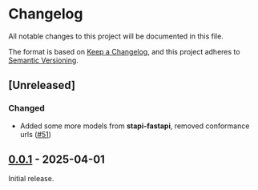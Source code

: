 # Changelog

All notable changes to this project will be documented in this file.

The format is based on [Keep a Changelog](https://keepachangelog.com/en/1.1.0/), and this project adheres to [Semantic Versioning](https://semver.org/spec/v2.0.0.html).

## [Unreleased]

### Changed

- Added some more models from **stapi-fastapi**, removed conformance urls ([#51](https://github.com/stapi-spec/pystapi/pull/51))

## [0.0.1] - 2025-04-01

Initial release.

[0.0.1]: https://github.com/stapi-spec/pystapi/releases/tag/v0.0.1
